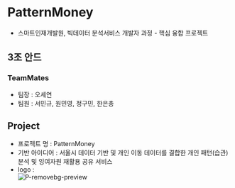 # PatternMoney
- 스마트인재개발원, 빅데이터 분석서비스 개발자 과정 - 핵심 융합 프로젝트

## 3조 안드

### TeamMates
- 팀장 : 오세연
- 팀원 : 서민규, 원민영, 정구민, 한은총

## Project
- 프로젝트 명 : PatternMoney
- 기반 아이디어 : 서울시 데이터 기반 및 개인 이동 데이터를 결합한 개인 패턴(습관)분석 및 잉여자원 재활용 공유 서비스
- logo : <br>
![P-removebg-preview](https://user-images.githubusercontent.com/102719063/224670586-57c17897-581f-42f6-ac60-362af6320ac5.png)


